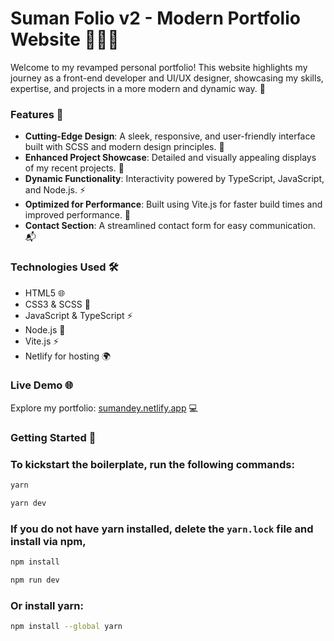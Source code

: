 # Suman Folio v2 - Modern Portfolio Website 👨‍💻✨

Welcome to my revamped personal portfolio! This website highlights my journey as a front-end developer and UI/UX designer, showcasing my skills, expertise, and projects in a more modern and dynamic way. 🚀

### Features 🌟
- **Cutting-Edge Design**: A sleek, responsive, and user-friendly interface built with SCSS and modern design principles. 🎨
- **Enhanced Project Showcase**: Detailed and visually appealing displays of my recent projects. 💼
- **Dynamic Functionality**: Interactivity powered by TypeScript, JavaScript, and Node.js. ⚡
- **Optimized for Performance**: Built using Vite.js for faster build times and improved performance. 🚀
- **Contact Section**: A streamlined contact form for easy communication. 📬

### Technologies Used 🛠️
- HTML5 🌐
- CSS3 & SCSS 🎨
- JavaScript & TypeScript ⚡
- Node.js 🌟
- Vite.js ⚡
- Netlify for hosting 🌍

### Live Demo 🌐
Explore my portfolio: [sumandey.netlify.app](https://sumandey.netlify.app/) 💻

### Getting Started 🚀

### To kickstart the boilerplate, run the following commands:

```bash
yarn

yarn dev
```

### If you do not have yarn installed, delete the `yarn.lock` file and install via npm,

```bash
npm install

npm run dev
```

### Or install yarn:

```bash
npm install --global yarn
```
